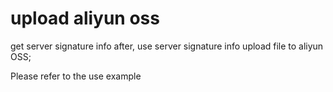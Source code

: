 # upload aliyun oss

get server signature info after, use server signature info upload file to aliyun OSS;

Please refer to the use example